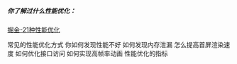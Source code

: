 ##### 你了解过什么性能优化：

[掘金-21种性能优化](https://juejin.cn/post/6904517485349830670)



常见的性能优化方式
你如何发现性能不好
如何发现内存泄漏
怎么提高首屏渲染速度
如何优化接口访问
如何实现高帧率动画
性能优化的指标